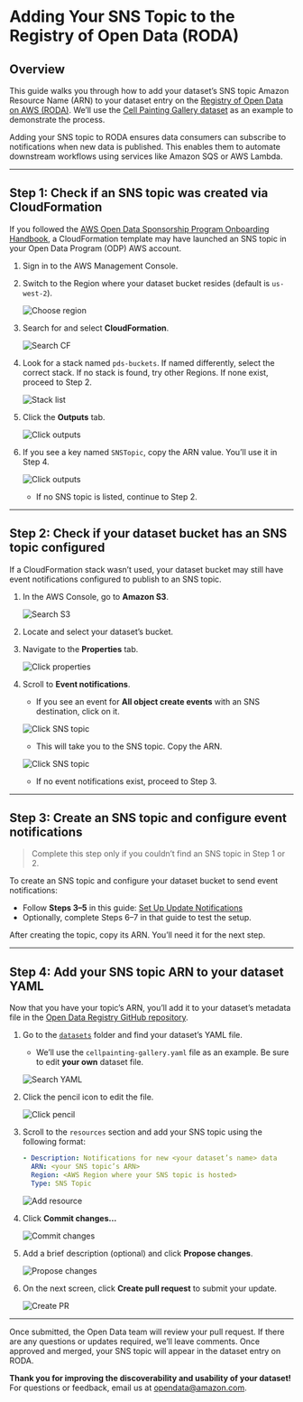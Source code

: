 # Adding Your SNS Topic to the Registry of Open Data (RODA)

## Overview

This guide walks you through how to add your dataset’s SNS topic Amazon Resource Name (ARN) to your dataset entry on the [Registry of Open Data on AWS (RODA)](https://registry.opendata.aws). We’ll use the [Cell Painting Gallery dataset](https://registry.opendata.aws/cellpainting-gallery/) as an example to demonstrate the process.

Adding your SNS topic to RODA ensures data consumers can subscribe to notifications when new data is published. This enables them to automate downstream workflows using services like Amazon SQS or AWS Lambda.

---

## Step 1: Check if an SNS topic was created via CloudFormation

If you followed the [AWS Open Data Sponsorship Program Onboarding Handbook](https://assets.opendata.aws/aws-onboarding-handbook-for-data-providers.pdf), a CloudFormation template may have launched an SNS topic in your Open Data Program (ODP) AWS account.

1. Sign in to the AWS Management Console.
2. Switch to the Region where your dataset bucket resides (default is `us-west-2`).

   ![Choose region](./images/adding-SNS-topic-to-RODA/choose-correct-region.png)
3. Search for and select **CloudFormation**.

   ![Search CF](./images/adding-SNS-topic-to-RODA/search-cf.png)
4. Look for a stack named `pds-buckets`. If named differently, select the correct stack. If no stack is found, try other Regions. If none exist, proceed to Step 2.

   ![Stack list](./images/adding-SNS-topic-to-RODA/stack-list.png)
5. Click the **Outputs** tab.

   ![Click outputs](./images/adding-SNS-topic-to-RODA/click-outputs.png)
6. If you see a key named `SNSTopic`, copy the ARN value. You’ll use it in Step 4.

   ![Click outputs](./images/adding-SNS-topic-to-RODA/copy-topic-arn.png)
   - If no SNS topic is listed, continue to Step 2.

---

## Step 2: Check if your dataset bucket has an SNS topic configured

If a CloudFormation stack wasn’t used, your dataset bucket may still have event notifications configured to publish to an SNS topic.

1. In the AWS Console, go to **Amazon S3**.

   ![Search S3](./images/adding-SNS-topic-to-RODA/search-s3.png)
2. Locate and select your dataset’s bucket.
3. Navigate to the **Properties** tab.

   ![Click properties](./images/adding-SNS-topic-to-RODA/click-properties.png)
4. Scroll to **Event notifications**.
   - If you see an event for **All object create events** with an SNS destination, click on it.

   ![Click SNS topic](./images/adding-SNS-topic-to-RODA/click-SNS-topic.png)
   - This will take you to the SNS topic. Copy the ARN.

   ![Click SNS topic](./images/adding-SNS-topic-to-RODA/get-topic-arn.png)
   - If no event notifications exist, proceed to Step 3.

---

## Step 3: Create an SNS topic and configure event notifications

> Complete this step only if you couldn’t find an SNS topic in Step 1 or 2.

To create an SNS topic and configure your dataset bucket to send event notifications:

- Follow **Steps 3–5** in this guide: [Set Up Update Notifications](https://github.com/aws-samples/aws-opendata-samples/blob/main/guidances/onboard-to-the-open-data-program-and-set-up-update-notifications.md)
- Optionally, complete Steps 6–7 in that guide to test the setup.

After creating the topic, copy its ARN. You’ll need it for the next step.

---

## Step 4: Add your SNS topic ARN to your dataset YAML

Now that you have your topic’s ARN, you’ll add it to your dataset’s metadata file in the [Open Data Registry GitHub repository](https://github.com/awslabs/open-data-registry).

1. Go to the [`datasets`](https://github.com/awslabs/open-data-registry/tree/main/datasets) folder and find your dataset’s YAML file.
   - We’ll use the `cellpainting-gallery.yaml` file as an example. Be sure to edit **your own** dataset file.

   ![Search YAML](./images/adding-SNS-topic-to-RODA/search-yaml.png)

2. Click the pencil icon to edit the file.

   ![Click pencil](./images/adding-SNS-topic-to-RODA/click-pencil.png)

3. Scroll to the `resources` section and add your SNS topic using the following format:

   ```yaml
   - Description: Notifications for new <your dataset’s name> data
     ARN: <your SNS topic’s ARN>
     Region: <AWS Region where your SNS topic is hosted>
     Type: SNS Topic
   ```

   ![Add resource](./images/adding-SNS-topic-to-RODA/add-resource-to-yaml.png)

4. Click **Commit changes...**

   ![Commit changes](./images/adding-SNS-topic-to-RODA/commit-changes.png)

5. Add a brief description (optional) and click **Propose changes**.

   ![Propose changes](./images/adding-SNS-topic-to-RODA/propose-changes.png)

6. On the next screen, click **Create pull request** to submit your update.

   ![Create PR](./images/adding-SNS-topic-to-RODA/create-pull-request.png)

---

Once submitted, the Open Data team will review your pull request. If there are any questions or updates required, we’ll leave comments. Once approved and merged, your SNS topic will appear in the dataset entry on RODA.

**Thank you for improving the discoverability and usability of your dataset!**  
For questions or feedback, email us at [opendata@amazon.com](mailto:opendata@amazon.com).